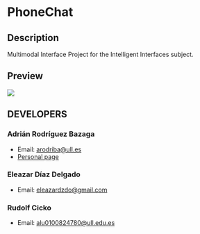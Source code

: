 # PhoneChat

## Description

Multimodal Interface Project for the Intelligent Interfaces subject.

## Preview

![](http://i.imgur.com/Ftf4AVJ.jpg "")

## DEVELOPERS

### Adrián Rodríguez Bazaga
  - Email: arodriba@ull.es
  - [Personal page](http://www.adrianbazaga.com/)

### Eleazar Díaz Delgado
  - Email: eleazardzdo@gmail.com

### Rudolf Cicko
  - Email: alu0100824780@ull.edu.es
